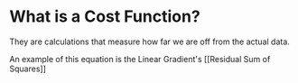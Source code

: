 # What is a Cost Function?
They are calculations that measure how far we are off from the actual data.

An example of this equation is the Linear Gradient's [[Residual Sum of Squares]]

